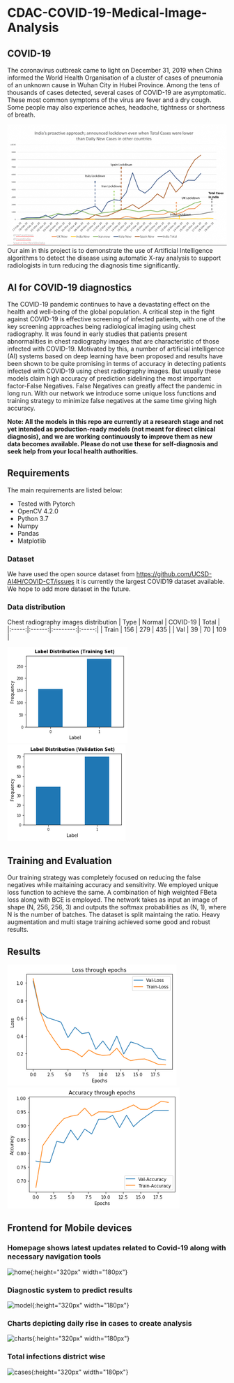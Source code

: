 # CDAC-COVID-19-Medical-Image-Analysis
## COVID-19
The coronavirus outbreak came to light on December 31, 2019 when China informed the World Health Organisation of a cluster of cases of pneumonia of an unknown cause in Wuhan City in Hubei Province. Among the tens of thousands of cases detected, several cases of COVID-19 are asymptomatic. These most common symptoms of the virus are fever and a dry cough. Some people may also experience aches, headache, tightness or shortness of breath. 

![alt text](https://github.com/AryanRaj315/CDAC-COVID-19-Medical-Image-Analysis/blob/master/Images/Proactive%20approach.png)
Our aim in this project is to demonstrate the use of Artificial Intelligence algorithms to detect the disease using automatic X-ray analysis to support radiologists in turn reducing the diagnosis time significantly.


## AI for COVID-19 diagnostics

The COVID-19 pandemic continues to have a devastating effect on the health and well-being of the global population.  A critical step in the fight against COVID-19 is effective screening of infected patients, with one of the key screening approaches being radiological imaging using chest radiography.  It was found in early studies that patients present abnormalities in chest radiography images that are characteristic of those infected with COVID-19.  Motivated by this, a number of artificial intelligence (AI) systems based on deep learning have been proposed and results have been shown to be quite promising in terms of accuracy in detecting patients infected with COVID-19 using chest radiography images. But usually these models claim high accuracy of prediction sidelining the most important factor-False Negatives. False Negatives can greatly affect the pandemic in long run. With our network we introduce some unique loss functions and training strategy to minimize false negatives at the same time giving high accuracy.

**Note: All the models in this repo are currently at a research stage and not yet intended as production-ready models (not meant for direct clinical diagnosis), and we are working continuously to improve them as new data becomes available. Please do not use these for self-diagnosis and seek help from your local health authorities.**


## Requirements

The main requirements are listed below:

* Tested with Pytorch
* OpenCV 4.2.0
* Python 3.7
* Numpy
* Pandas
* Matplotlib


### Dataset
We have used the open source dataset from https://github.com/UCSD-AI4H/COVID-CT/issues it is currently the largest COVID19 dataset available. We hope to add more dataset in the future.

### Data distribution

Chest radiography images distribution
|  Type | Normal | COVID-19 | Total |
|:-----:|:------:|:--------:|:-----:|
| Train |   156  |    279   |  435  |
|  Val  |    39  |     70   |  109  |

![alt text](https://github.com/AryanRaj315/CDAC-COVID-19-Medical-Image-Analysis/blob/master/Images/train-covid.png) ![alt text](https://github.com/AryanRaj315/CDAC-COVID-19-Medical-Image-Analysis/blob/master/Images/val-covid.png)


## Training and Evaluation
Our training strategy was completely focused on reducing the false negatives while maitaining accuracy and sensitivity. We employed unique loss function to achieve the same. A combination of high weighted FBeta loss along with BCE is employed. The network takes as input an image of shape (N, 256, 256, 3) and outputs the softmax probabilities as (N, 1), where N is the number of batches. The dataset is split maintaing the ratio. Heavy augmentation and multi stage training achieved some good and robust results.

## Results
![alt text](https://github.com/AryanRaj315/CDAC-COVID-19-Medical-Image-Analysis/blob/master/Images/loss.png) ![alt text](https://github.com/AryanRaj315/CDAC-COVID-19-Medical-Image-Analysis/blob/master/Images/accuracy.png)


## Frontend for Mobile devices
### Homepage shows latest updates related to Covid-19 along with necessary navigation tools
![home](https://github.com/AryanRaj315/CDAC-COVID-19-Medical-Image-Analysis/blob/master/Images/c_homepage.jpg"){:height="320px" width="180px"}
### Diagnostic system to predict results
![model](https://github.com/AryanRaj315/CDAC-COVID-19-Medical-Image-Analysis/blob/master/Images/c_diagnostic.jpg"){:height="320px" width="180px"}
### Charts depicting daily rise in cases to create analysis
![charts](https://github.com/AryanRaj315/CDAC-COVID-19-Medical-Image-Analysis/blob/master/Images/c_charts.jpg"){:height="320px" width="180px"}
### Total infections district wise
![cases]("https://github.com/AryanRaj315/CDAC-COVID-19-Medical-Image-Analysis/blob/master/Images/c_cases.jpg"){:height="320px" width="180px"}
